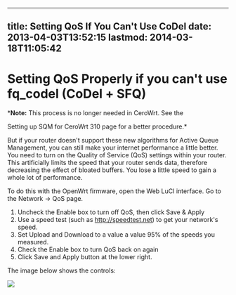 
---
title: Setting QoS If You Can't Use CoDel
date: 2013-04-03T13:52:15
lastmod: 2014-03-18T11:05:42
---
Setting QoS Properly if you can't use fq\_codel (CoDel + SFQ)
=============================================================

***Note:** This process is no longer needed in CeroWrt. See the
<link>Setting up SQM for CeroWrt 310</link> page for a better
procedure.*

But if your router doesn't support these new algorithms for Active Queue
Management, you can still make your internet performance a little
better. You need to turn on the Quality of Service (QoS) settings within
your router. This artificially limits the speed that your router sends
data, therefore decreasing the effect of bloated buffers. You lose a
little speed to gain a whole lot of performance.

To do this with the OpenWrt firmware, open the Web LuCI interface. Go to
the Network -&gt; QoS page.

1.  Uncheck the Enable box to turn off QoS, then click Save & Apply
2.  Use a speed test (such as http://speedtest.net) to get your
    network's speed.
3.  Set Upload and Download to a value a value 95% of the speeds
    you measured.
4.  Check the Enable box to turn QoS back on again
5.  Click Save and Apply button at the lower right.

The image below shows the controls:

![](CeroWrt-QoS-steps.png)
